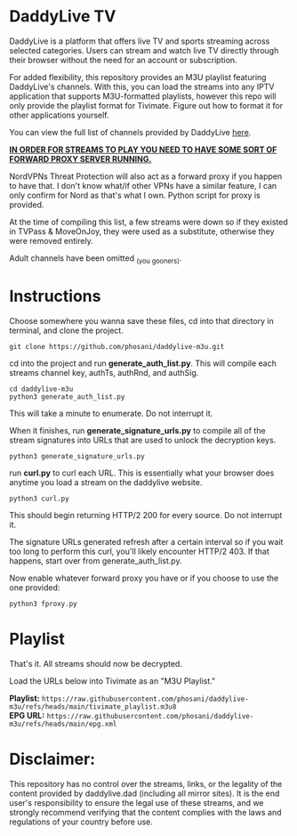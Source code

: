 # DaddyLive TV
DaddyLive is a platform that offers live TV and sports streaming across selected categories. Users can stream and watch live TV directly through their browser without the need for an account or subscription.

For added flexibility, this repository provides an M3U playlist featuring DaddyLive's channels. With this, you can load the streams into any IPTV application that supports M3U-formatted playlists, however this repo will only provide the playlist format for Tivimate. Figure out how to format it for other applications yourself.

You can view the full list of channels provided by DaddyLive [here](https://daddylive.dad/24-7-channels.php). 

<ins>**IN ORDER FOR STREAMS TO PLAY YOU NEED TO HAVE SOME SORT OF FORWARD PROXY SERVER RUNNING.**</ins>

NordVPNs Threat Protection will also act as a forward proxy if you happen to have that. I don't know what/if other VPNs have a similar feature, I can only confirm for Nord as that's what I own. Python script for proxy is provided.

At the time of compiling this list, a few streams were down so if they existed in TVPass & MoveOnJoy, they were used as a substitute, otherwise they were removed entirely.

Adult channels have been omitted <sub>(you gooners)</sub>.


# Instructions
Choose somewhere you wanna save these files, cd into that directory in terminal, and clone the project.
```
git clone https://github.com/phosani/daddylive-m3u.git
```
cd into the project and run **generate_auth_list.py**. This will compile each streams channel key, authTs, authRnd, and authSig.
```
cd daddylive-m3u
python3 generate_auth_list.py
```
This will take a minute to enumerate. Do not interrupt it.

When it finishes, run **generate_signature_urls.py** to compile all of the stream signatures into URLs that are used to unlock the decryption keys.
```
python3 generate_signature_urls.py
```
run **curl.py** to curl each URL. This is essentially what your browser does anytime you load a stream on the daddylive website.
```
python3 curl.py
```
This should begin returning HTTP/2 200 for every source. Do not interrupt it.

The signature URLs generated refresh after a certain interval so if you wait too long to perform this curl, you'll likely encounter HTTP/2 403. If that happens, start over from generate_auth_list.py.

Now enable whatever forward proxy you have or if you choose to use the one provided:
```
python3 fproxy.py
```

# Playlist
That's it. All streams should now be decrypted.

Load the URLs below into Tivimate as an "M3U Playlist."
  
   **Playlist:** `https://raw.githubusercontent.com/phosani/daddylive-m3u/refs/heads/main/tivimate_playlist.m3u8`  
   **EPG URL:** `https://raw.githubusercontent.com/phosani/daddylive-m3u/refs/heads/main/epg.xml`

# Disclaimer:

This repository has no control over the streams, links, or the legality of the content provided by daddylive.dad (including all mirror sites). It is the end user's responsibility to ensure the legal use of these streams, and we strongly recommend verifying that the content complies with the laws and regulations of your country before use.

